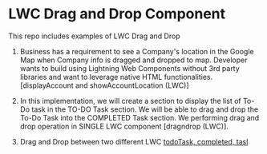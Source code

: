 # LWC Drag and Drop Component
This repo includes examples of LWC Drag and Drop 

1) Business has a requirement to see a Company's location in the Google Map when Company info is dragged and dropped to map. Developer wants to build using Lightning Web Components without 3rd party libraries and want to leverage native HTML functionalities. [displayAccount and showAccountLocation (LWC)]

2) In this implementation, we will create a section to display the list of To-Do task in the TO-DO Task section. We will be able to drag and drop the To-Do Task into the COMPLETED Task section. We performing drag and drop operation in SINGLE LWC component [dragndrop (LWC)].

3) Drag and Drop between two different LWC [todoTask, completed, tasl](LWC)
